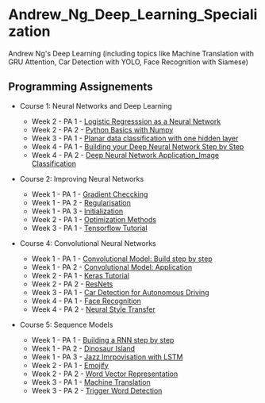 # Andrew_Ng_Deep_Learning_Specialization
Andrew Ng's Deep Learning (including topics like Machine Translation with GRU Attention, Car Detection with YOLO, Face Recognition with Siamese)

## Programming Assignements
- Course 1: Neural Networks and Deep Learning
  - Week 2 - PA 1 - [Logistic Regresssion as a Neural Network](https://github.com/tianyu-z/Andrew_Ng_Deep_Learning_Specialization/blob/master/Neural%20Networks%20and%20Deep%20Learning/Week%202/Logistic%20Regression%20as%20a%20Neural%20Network/Logistic%20Regression%20with%20a%20Neural%20Network%20mindset%20v5.ipynb)
  - Week 2 - PA 2 - [Python Basics with Numpy](https://github.com/tianyu-z/Andrew_Ng_Deep_Learning_Specialization/blob/master/Neural%20Networks%20and%20Deep%20Learning/Week%202/Python%20Basics%20with%20Numpy/Python%20Basics%20With%20Numpy%20v3.ipynb)
  - Week 3 - PA 1 - [Planar data classification with one hidden layer](https://github.com/tianyu-z/Andrew_Ng_Deep_Learning_Specialization/blob/master/Neural%20Networks%20and%20Deep%20Learning/Week%203/Planar%20data%20classification%20with%20one%20hidden%20layer/Planar_data_classification_with_onehidden_layer_v6a.ipynb)
  - Week 4 - PA 1 - [Building your Deep Neural Network Step by Step](https://github.com/tianyu-z/Andrew_Ng_Deep_Learning_Specialization/blob/master/Neural%20Networks%20and%20Deep%20Learning/Week%204/Building%20your%20Deep%20Neural%20Network%20-%20Step%20by%20Step/Building%20your%20Deep%20Neural%20Network%20-%20Step%20by%20Step%20v8.ipynb)
  - Week 4 - PA 2 - [Deep Neural Network Application_Image Classification](https://github.com/tianyu-z/Andrew_Ng_Deep_Learning_Specialization/blob/master/Neural%20Networks%20and%20Deep%20Learning/Week%204/Deep%20Neural%20Network%20Application_%20Image%20Classification/Deep%20Neural%20Network%20-%20Application%20v8.ipynb)
  
- Course 2: Improving Neural Networks
  - Week 1 - PA 1 - [Gradient Checcking](https://github.com/tianyu-z/Andrew_Ng_Deep_Learning_Specialization/blob/master/Improving%20Deep%20Neural%20Networks%20Hyperparameter%20tuning%20Regularization%20and%20Optimization/week5/Gradient%20Checking/Gradient%20Checking%20v1.ipynb)
  - Week 1 - PA 2 - [Regularisation](https://github.com/tianyu-z/Andrew_Ng_Deep_Learning_Specialization/blob/master/Improving%20Deep%20Neural%20Networks%20Hyperparameter%20tuning%20Regularization%20and%20Optimization/week5/Regularization/Regularization%20-%20v2.ipynb)
  - Week 1 - PA 3 - [Initialization](https://github.com/tianyu-z/Andrew_Ng_Deep_Learning_Specialization/blob/master/Improving%20Deep%20Neural%20Networks%20Hyperparameter%20tuning%20Regularization%20and%20Optimization/week5/Initialization/Initialization.ipynb)
  - Week 2 - PA 1 - [Optimization Methods](https://github.com/tianyu-z/Andrew_Ng_Deep_Learning_Specialization/blob/master/Improving%20Deep%20Neural%20Networks%20Hyperparameter%20tuning%20Regularization%20and%20Optimization/week6/Optimization%20methods.ipynb)
  - Week 3 - PA 1 - [Tensorflow Tutorial](https://github.com/tianyu-z/Andrew_Ng_Deep_Learning_Specialization/blob/master/Improving%20Deep%20Neural%20Networks%20Hyperparameter%20tuning%20Regularization%20and%20Optimization/week7/Tensorflow%20Tutorial%20v3a.ipynb)
 
 - Course 4: Convolutional Neural Networks
   - Week 1 - PA 1 - [Convolutional Model: Build step by step](https://github.com/tianyu-z/Andrew_Ng_Deep_Learning_Specialization/blob/master/Convolutional%20Neural%20Networks/Convolutional%20Neural%20Networks/week1/Convolution%20model%20-%20Step%20by%20Step%20-%20v2.ipynb)
   - Week 1 - PA 2 - [Convolutional Model: Application](https://github.com/tianyu-z/Andrew_Ng_Deep_Learning_Specialization/blob/master/Convolutional%20Neural%20Networks/Convolutional%20Neural%20Networks/week1/Convolution%20model%20-%20Application%20-%20v1.ipynb)
   - Week 2 - PA 1 - [Keras Tutorial](https://github.com/tianyu-z/Andrew_Ng_Deep_Learning_Specialization/blob/master/Convolutional%20Neural%20Networks/Convolutional%20Neural%20Networks/week2/KerasTutorial/Keras_Tutorial_v2a.ipynb)
   - Week 2 - PA 2 - [ResNets](https://github.com/tianyu-z/Andrew_Ng_Deep_Learning_Specialization/blob/master/Convolutional%20Neural%20Networks/Convolutional%20Neural%20Networks/week2/ResNets/Residual_Networks_v2a.ipynb)
   - Week 3 - PA 1 - [Car Detection for Autonomous Driving](https://github.com/tianyu-z/Andrew_Ng_Deep_Learning_Specialization/blob/master/Convolutional%20Neural%20Networks/Convolutional%20Neural%20Networks/week3/Car%20detection%20for%20Autonomous%20Driving/Autonomous_driving_application_Car_detection_v3a.ipynb)
   - Week 4 - PA 1 - [Face Recognition](https://github.com/tianyu-z/Andrew_Ng_Deep_Learning_Specialization/blob/master/Convolutional%20Neural%20Networks/Convolutional%20Neural%20Networks/week4/Face%20Recognition/Face_Recognition_v3a.ipynb)
   - Week 4 - PA 2 - [Neural Style Transfer](https://github.com/tianyu-z/Andrew_Ng_Deep_Learning_Specialization/blob/master/Convolutional%20Neural%20Networks/Convolutional%20Neural%20Networks/week4/Neural%20Style%20Transfer/Art_Generation_with_Neural_Style_Transfer_v3a.ipynb)

- Course 5: Sequence Models
  - Week 1 - PA 1 - [Building a RNN step by step](https://github.com/tianyu-z/Andrew_Ng_Deep_Learning_Specialization/blob/master/Sequence%20Models/Week%201/Building%20a%20Recurrent%20Neural%20Network%20-%20Step%20by%20Step/Building%20a%20Recurrent%20Neural%20Network%20-%20Step%20by%20Step%20-%20v3.ipynb)
  - Week 1 - PA 2 - [Dinosaur Island](https://github.com/tianyu-z/Andrew_Ng_Deep_Learning_Specialization/blob/master/Sequence%20Models/Week%201/Dinosaur%20Island%20--%20Character-level%20language%20model/Dinosaurus%20Island%20--%20Character%20level%20language%20model%20final%20-%20v3.ipynb)
  - Week 1 - PA 3 - [Jazz Imrpovisation with LSTM](https://github.com/tianyu-z/Andrew_Ng_Deep_Learning_Specialization/blob/master/Sequence%20Models/Week%201/Jazz%20improvisation%20with%20LSTM/Improvise%20a%20Jazz%20Solo%20with%20an%20LSTM%20Network%20-%20v3.ipynb)
  - Week 2 - PA 1 - [Emojify](https://github.com/tianyu-z/Andrew_Ng_Deep_Learning_Specialization/blob/master/Sequence%20Models/Week%202/Emojify/Emojify%20-%20v2.ipynb)
  - Week 2 - PA 2 - [Word Vector Representation](https://github.com/tianyu-z/Andrew_Ng_Deep_Learning_Specialization/blob/master/Sequence%20Models/Week%202/Word%20Vector%20Representation/Operations%20on%20word%20vectors%20-%20v2.ipynb)
  - Week 3 - PA 1 - [Machine Translation](https://github.com/tianyu-z/Andrew_Ng_Deep_Learning_Specialization/blob/master/Sequence%20Models/Week%203/Machine%20Translation/Neural%20machine%20translation%20with%20attention%20-%20v4.ipynb)
  - Week 3 - PA 2 - [Trigger Word Detection](https://github.com/tianyu-z/Andrew_Ng_Deep_Learning_Specialization/blob/master/Sequence%20Models/Week%203/Trigger%20word%20detection/Trigger%20word%20detection%20-%20v1.ipynb)
